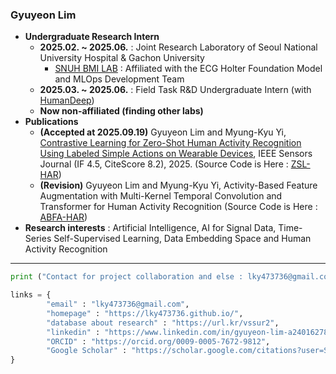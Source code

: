 ### Gyuyeon Lim

- **Undergraduate Research Intern**
  - **2025.02. ~ 2025.06.** : Joint Research Laboratory of Seoul National University Hospital & Gachon University 
     - <a href="https://sites.google.com/view/snuh-bmi-lab/home?authuser=0">SNUH BMI LAB</a> : Affiliated with the ECG Holter Foundation Model and MLOps Development Team
  - **2025.03. ~ 2025.06.** : Field Task R&D Undergraduate Intern (with <a href="https://www.humandeep.co.kr/">HumanDeep</a>)
  - **Now non-affiliated (finding other labs)**
- **Publications**
  - **(Accepted at 2025.09.19)** Gyuyeon Lim and Myung-Kyu Yi, <a href="https://doi.org/10.1109/JSEN.2025.3613260">Contrastive Learning for Zero-Shot Human Activity Recognition Using Labeled Simple Actions on Wearable Devices</a>, IEEE Sensors Journal (IF 4.5, CiteScore 8.2), 2025. (Source Code is Here : <a href="https://github.com/lky473736/ZSL-HAR">ZSL-HAR</a>)
  - **(Revision)** Gyuyeon Lim and Myung-Kyu Yi, Activity-Based Feature Augmentation with Multi-Kernel Temporal Convolution and Transformer for Human Activity Recognition (Source Code is Here : <a href="https://github.com/lky473736/ABFA-HAR">ABFA-HAR</a>)
- **Research interests** : Artificial Intelligence, AI for Signal Data, Time-Series Self-Supervised Learning, Data Embedding Space and Human Activity Recognition

---


```python
print ("Contact for project collaboration and else : lky473736@gmail.com", end = "\n")

links = {
        "email" : "lky473736@gmail.com",
        "homepage" : "https://lky473736.github.io/",
        "database about research" : "https://url.kr/vssur2",
        "linkedin" : "https://www.linkedin.com/in/gyuyeon-lim-a24016278/",
        "ORCID" : "https://orcid.org/0009-0005-7672-9812",
        "Google Scholar" : "https://scholar.google.com/citations?user=S6SqhsoAAAAJ"
}
```
